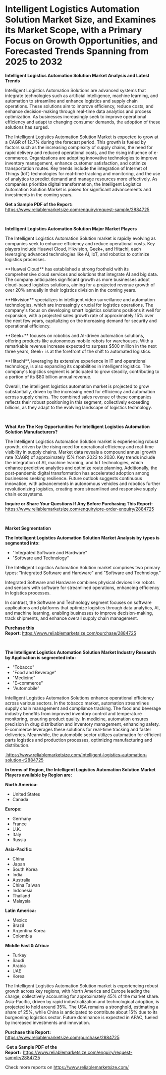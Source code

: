 <p><h1>Intelligent Logistics Automation Solution Market Size, and Examines its Market Scope, with a Primary Focus on Growth Opportunities, and Forecasted Trends Spanning from 2025 to 2032</h1></p><p><strong>Intelligent Logistics Automation Solution Market Analysis and Latest Trends</strong></p>
<p><p>Intelligent Logistics Automation Solutions are advanced systems that integrate technologies such as artificial intelligence, machine learning, and automation to streamline and enhance logistics and supply chain operations. These solutions aim to improve efficiency, reduce costs, and enhance decision-making through real-time data analytics and process optimization. As businesses increasingly seek to improve operational efficiency and adapt to changing consumer demands, the adoption of these solutions has surged.</p><p>The Intelligent Logistics Automation Solution Market is expected to grow at a CAGR of 12.7% during the forecast period. This growth is fueled by factors such as the increasing complexity of supply chains, the need for rapid delivery and reduced operational costs, and the rising influence of e-commerce. Organizations are adopting innovative technologies to improve inventory management, enhance customer satisfaction, and optimize transportation routes. Key trends include the integration of Internet of Things (IoT) technologies for real-time tracking and monitoring, and the use of analytics to predict demand and manage resources more effectively. As companies prioritize digital transformation, the Intelligent Logistics Automation Solution Market is poised for significant advancements and investments in the coming years.</p></p>
<p><strong>Get a Sample PDF of the Report:&nbsp;</strong> <a href="https://www.reliablemarketsize.com/enquiry/request-sample/2884725?utm_campaign=3185&utm_medium=2&utm_source=Github&utm_content=ia&utm_term=13032025&utm_id=intelligent-logistics-automation-solution">https://www.reliablemarketsize.com/enquiry/request-sample/2884725</a></p>
<p>&nbsp;</p>
<p><strong>Intelligent Logistics Automation Solution Major Market Players</strong></p>
<p><p>The Intelligent Logistics Automation Solution market is rapidly evolving as companies seek to enhance efficiency and reduce operational costs. Key players include Huawei Cloud, Hikvision, Geek+, and Hitachi, each leveraging advanced technologies like AI, IoT, and robotics to optimize logistics processes.</p><p>**Huawei Cloud** has established a strong foothold with its comprehensive cloud services and solutions that integrate AI and big data. The company anticipates significant growth as more businesses adopt cloud-based logistics solutions, aiming for a projected revenue growth of over 20% annually in their logistics division in the coming years.</p><p>**Hikvision** specializes in intelligent video surveillance and automation technologies, which are increasingly crucial for logistics operations. The company's focus on developing smart logistics solutions positions it well for expansion, with a projected sales growth rate of approximately 15% over the next few years, capitalizing on the increasing demand for security and operational efficiency.</p><p>**Geek+** focuses on robotics and AI-driven automation solutions, offering products like autonomous mobile robots for warehouses. With a remarkable revenue increase expected to surpass $500 million in the next three years, Geek+ is at the forefront of the shift to automated logistics.</p><p>**Hitachi**, leveraging its extensive experience in IT and operational technology, is also expanding its capabilities in intelligent logistics. The company's logistics segment is anticipated to grow steadily, contributing to a portion of its $80 billion annual revenue.</p><p>Overall, the intelligent logistics automation market is projected to grow substantially, driven by the increasing need for efficiency and automation across supply chains. The combined sales revenue of these companies reflects their robust positioning in this segment, collectively exceeding billions, as they adapt to the evolving landscape of logistics technology.</p></p>
<p>&nbsp;</p>
<p><strong>What Are The Key Opportunities For Intelligent Logistics Automation Solution Manufacturers?</strong></p>
<p><p>The Intelligent Logistics Automation Solution market is experiencing robust growth, driven by the rising need for operational efficiency and real-time visibility in supply chains. Market data reveals a compound annual growth rate (CAGR) of approximately 15% from 2023 to 2030. Key trends include the integration of AI, machine learning, and IoT technologies, which enhance predictive analytics and optimize route planning. Additionally, the post-pandemic digital transformation has accelerated adoption among businesses seeking resilience. Future outlook suggests continuous innovation, with advancements in autonomous vehicles and robotics further revolutionizing logistics, creating more streamlined and responsive supply chain ecosystems.</p></p>
<p><strong>Inquire or Share Your Questions If Any Before Purchasing This Report:</strong> <a href="https://www.reliablemarketsize.com/enquiry/pre-order-enquiry/2884725?utm_campaign=3185&utm_medium=2&utm_source=Github&utm_content=ia&utm_term=13032025&utm_id=intelligent-logistics-automation-solution">https://www.reliablemarketsize.com/enquiry/pre-order-enquiry/2884725</a></p>
<p>&nbsp;</p>
<p><strong>Market Segmentation</strong></p>
<p><strong>The Intelligent Logistics Automation Solution Market Analysis by types is segmented into:</strong></p>
<p><ul><li>"Integrated Software and Hardware"</li><li>"Software and Technology"</li></ul></p>
<p><p>The Intelligent Logistics Automation Solution market comprises two primary types: "Integrated Software and Hardware" and "Software and Technology." </p><p>Integrated Software and Hardware combines physical devices like robots and sensors with software for streamlined operations, enhancing efficiency in logistics processes. </p><p>In contrast, the Software and Technology segment focuses on software applications and platforms that optimize logistics through data analytics, AI, and machine learning, enabling businesses to improve decision-making, track shipments, and enhance overall supply chain management.</p></p>
<p><strong>Purchase this Report:&nbsp;</strong><a href="https://www.reliablemarketsize.com/purchase/2884725?utm_campaign=3185&utm_medium=2&utm_source=Github&utm_content=ia&utm_term=13032025&utm_id=intelligent-logistics-automation-solution">https://www.reliablemarketsize.com/purchase/2884725</a></p>
<p>&nbsp;</p>
<p><strong>The Intelligent Logistics Automation Solution Market Industry Research by Application is segmented into:</strong></p>
<p><ul><li>"Tobacco"</li><li>"Food and Beverage"</li><li>"Medicine"</li><li>"E-commerce"</li><li>"Automobile"</li></ul></p>
<p><p>Intelligent Logistics Automation Solutions enhance operational efficiency across various sectors. In the tobacco market, automation streamlines supply chain management and compliance tracking. The food and beverage industry benefits from improved inventory control and temperature monitoring, ensuring product quality. In medicine, automation ensures precision in drug distribution and inventory management, enhancing safety. E-commerce leverages these solutions for real-time tracking and faster deliveries. Meanwhile, the automobile sector utilizes automation for efficient parts logistics and production processes, optimizing manufacturing and distribution.</p></p>
<p><a href="https://www.reliablemarketsize.com/intelligent-logistics-automation-solution-r2884725?utm_campaign=3185&utm_medium=2&utm_source=Github&utm_content=ia&utm_term=13032025&utm_id=intelligent-logistics-automation-solution">&nbsp;https://www.reliablemarketsize.com/intelligent-logistics-automation-solution-r2884725</a></p>
<p><strong>In terms of Region, the Intelligent Logistics Automation Solution Market Players available by Region are:</strong></p>
<p>
    <p> <strong> North America: </strong>
        <ul>
            <li>United States</li>
            <li>Canada</li>
        </ul>
        </p> 
    <p> <strong> Europe: </strong>
        <ul>
            <li>Germany</li>
            <li>France</li>
            <li>U.K.</li>
            <li>Italy</li>
            <li>Russia</li>
        </ul>
        </p> 
    <p> <strong> Asia-Pacific: </strong>
        <ul>
            <li>China</li>
            <li>Japan</li>
            <li>South Korea</li>
            <li>India</li>
            <li>Australia</li>
            <li>China Taiwan</li>
            <li>Indonesia</li>
            <li>Thailand</li>
            <li>Malaysia</li>
        </ul>
        </p> 
    <p> <strong> Latin America: </strong>
        <ul>
            <li>Mexico</li>
            <li>Brazil</li>
            <li>Argentina Korea</li>
            <li>Colombia</li>
        </ul>
        </p> 
    <p> <strong> Middle East & Africa: </strong>
        <ul>
            <li>Turkey</li>
            <li>Saudi</li>
            <li>Arabia</li>
            <li>UAE</li>
            <li>Korea</li>
        </ul>
    </p>
    </p>
<p><p>The Intelligent Logistics Automation Solution market is experiencing robust growth across key regions, with North America and Europe leading the charge, collectively accounting for approximately 45% of the market share. Asia-Pacific, driven by rapid industrialization and technological adoption, is projected to hold around 35%. The USA remains a stronghold, estimating a share of 25%, while China is anticipated to contribute about 15% due to its burgeoning logistics sector. Future dominance is expected in APAC, fueled by increased investments and innovation.</p></p>
<p><strong>Purchase this Report: </strong><a href="https://www.reliablemarketsize.com/purchase/2884725?utm_campaign=3185&utm_medium=2&utm_source=Github&utm_content=ia&utm_term=13032025&utm_id=intelligent-logistics-automation-solution">https://www.reliablemarketsize.com/purchase/2884725</a></p>
<p>&nbsp;<strong>Get a Sample PDF of the Report:&nbsp;&nbsp;</strong><a href="https://www.reliablemarketsize.com/enquiry/request-sample/2884725?utm_campaign=3185&utm_medium=2&utm_source=Github&utm_content=ia&utm_term=13032025&utm_id=intelligent-logistics-automation-solution">https://www.reliablemarketsize.com/enquiry/request-sample/2884725</a></p>
<p><strong></strong></p>
<p>Check more reports on <a href="https://www.reliablemarketsize.com/?utm_campaign=3185&utm_medium=2&utm_source=Github&utm_content=ia&utm_term=13032025&utm_id=intelligent-logistics-automation-solution">https://www.reliablemarketsize.com/</a></p>